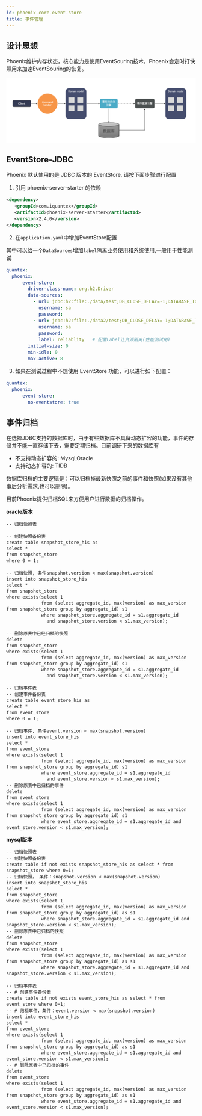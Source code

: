 ```yaml
---
id: phoenix-core-event-store
title: 事件管理
---
```


## 设计思想
Phoenix维护内存状态，核心能力是使用EventSouring技术，Phoenix会定时打快照用来加速EventSouring的恢复。

![show](../../assets/phoenix2.x/phoenix-lite/eventsouring.png)

## EventStore-JDBC

Phoenix 默认使用的是 JDBC 版本的 EventStore, 请按下面步骤进行配置

1. 引用 phoenix-server-starter 的依赖

```xml
<dependency>
   <groupId>com.iquantex</groupId>
   <artifactId>phoenix-server-starter</artifactId>
   <version>2.4.0</version>
</dependency>
```

2. 在`application.yaml`中增加EventStore配置

其中可以给一个`DataSources`增加`label`隔离业务使用和系统使用,一般用于性能测试

```yaml
quantex:
  phoenix:
      event-store:
        driver-class-name: org.h2.Driver
        data-sources:
          - url: jdbc:h2:file:./data/test;DB_CLOSE_DELAY=-1;DATABASE_TO_UPPER=FALSE;INIT=CREATE SCHEMA IF NOT EXISTS PUBLIC
            username: sa
            password:
          - url: jdbc:h2:file:./data2/test;DB_CLOSE_DELAY=-1;DATABASE_TO_UPPER=FALSE;INIT=CREATE SCHEMA IF NOT EXISTS PUBLIC
            username: sa
            password:
            label: reliablity   # 配置Label让资源隔离(性能测试用)
        initial-size: 0
        min-idle: 0
        max-active: 8
```

3. 如果在测试过程中不想使用 EventStore 功能，可以进行如下配置：

```yaml
quantex:
  phoenix:
      event-store:
        no-eventstore: true
```

## 事件归档

在选择JDBC支持的数据库时，由于有些数据库不具备动态扩容的功能，事件的存储并不能一直存储下去，需要定期归档。目前调研下来的数据库有

- 不支持动态扩容的: Mysql,Oracle
- 支持动态扩容的: TIDB

数据库归档的主要逻辑是：可以归档掉最新快照之前的事件和快照(如果没有其他事后分析需求,也可以删除)。

目前Phoenix提供归档SQL来方便用户进行数据的归档操作。

**oracle版本**

```oracle
-- 归档快照表

-- 创建快照备份表
create table snapshot_store_his as
select *
from snapshot_store
where 0 = 1;

-- 归档快照, 条件snapshot.version < max(snapshot.version)
insert into snapshot_store_his
select *
from snapshot_store
where exists(select 1
             from (select aggregate_id, max(version) as max_version from snapshot_store group by aggregate_id) s1
             where snapshot_store.aggregate_id = s1.aggregate_id
               and snapshot_store.version < s1.max_version);

-- 删除原表中已经归档的快照
delete
from snapshot_store
where exists(select 1
             from (select aggregate_id, max(version) as max_version from snapshot_store group by aggregate_id) s1
             where snapshot_store.aggregate_id = s1.aggregate_id
               and snapshot_store.version < s1.max_version);

-- 归档事件表
-- 创建事件备份表
create table event_store_his as
select *
from event_store
where 0 = 1;

-- 归档事件, 条件event.version < max(snapshot.version)
insert into event_store_his
select *
from event_store
where exists(select 1
             from (select aggregate_id, max(version) as max_version from snapshot_store group by aggregate_id) s1
             where event_store.aggregate_id = s1.aggregate_id
               and event_store.version < s1.max_version);
-- 删除原表中已归档的事件
delete
from event_store
where exists(select 1
             from (select aggregate_id, max(version) as max_version from snapshot_store group by aggregate_id) s1
             where event_store.aggregate_id = s1.aggregate_id and event_store.version < s1.max_version);
```


**mysql版本**

```mysql
-- 归档快照表
-- 创建快照备份表
create table if not exists snapshot_store_his as select * from snapshot_store where 0=1;
-- 归档快照， 条件：snapshot.version < max(snapshot.version)
insert into snapshot_store_his
select *
from snapshot_store
where exists(select 1
             from (select aggregate_id, max(version) as max_version from snapshot_store group by aggregate_id) as s1
             where snapshot_store.aggregate_id = s1.aggregate_id and snapshot_store.version < s1.max_version);
-- 删除原表中已归档的快照
delete
from snapshot_store
where exists(select 1
             from (select aggregate_id, max(version) as max_version from snapshot_store group by aggregate_id) as s1
             where snapshot_store.aggregate_id = s1.aggregate_id and snapshot_store.version < s1.max_version);

-- 归档事件表
-- # 创建事件备份表
create table if not exists event_store_his as select * from event_store where 0=1;
-- # 归档事件，条件：event.version < max(snapshot.version)
insert into event_store_his
select *
from event_store
where exists(select 1
             from (select aggregate_id, max(version) as max_version from snapshot_store group by aggregate_id) as s1
             where event_store.aggregate_id = s1.aggregate_id and event_store.version < s1.max_version);
-- # 删除原表中已归档的事件
delete
from event_store
where exists(select 1
             from (select aggregate_id, max(version) as max_version from snapshot_store group by aggregate_id) as s1
             where event_store.aggregate_id = s1.aggregate_id and event_store.version < s1.max_version);
```
